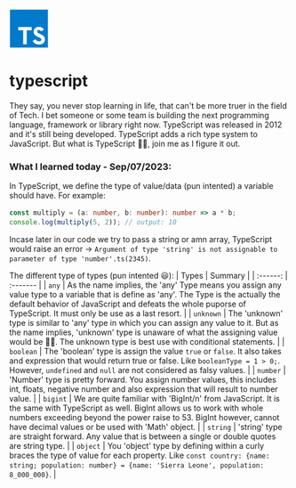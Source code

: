<img src="images/typescript.webp" alt="Typescript logo" width="70" height="70">

# typescript

They say, you never stop learning in life, that can't be more truer in the field of Tech. I bet someone or some team is building the next programming language, framework or library right now. TypeScript was released in 2012 and it's still being developed. TypeScript adds a rich type system to JavaScript. But what is TypeScript 🤷🏾, join me as I figure it out.

### What I learned today - Sep/07/2023:

In TypeScript, we define the type of value/data (pun intented) a variable should have. For example:

```ts
const multiply = (a: number, b: number): number => a * b;
console.log(multiply(5, 2)); // output: 10
```

Incase later in our code we try to pass a string or amn array, TypeScript would raise an error -> `Argument of type 'string' is not assignable to parameter of type 'number'.ts(2345)`.

The different type of types (pun intented 😃):
| Types | Summary |
| :------: | :------- |
| `any` | As the name implies, the 'any' Type means you assign any value type to a variable that is define as 'any'. The Type is the actually the default behavior of JavaScript and defeats the whole puporse of TypeScript. It must only be use as a last resort. |
| `unknown` | The 'unknown' type is similar to 'any' type in which you can assign any value to it. But as the name implies, 'unknown' type is unaware of what the assigning value would be 🤷🏾. The unknown type is best use with conditional statements. |
| `boolean` | The 'boolean' type is assign the value `true` or `false`. It also takes and expression that would return true or false. Like `booleanType = 1 > 0;`. However, `undefined` and `null` are not considered as falsy values. |
| `number` | 'Number' type is pretty forward. You assign number values, this includes int, floats, negative number and also expression that will result to number value. |
| `bigint` | We are quite familiar with 'BigInt/n' from JavaScript. It is the same with TypeScript as well. BigInt allows us to work with whole numbers exceeding beyond the power raise to 53. BigInt however, cannot have decimal values or be used with 'Math' object. |
| `string` | 'string' type are straight forward. Any value that is between a single or double quotes are string type. |
| `object` | You 'object' type by defining within a curly braces the type of value for each property. Like `const country: {name: string; population: number} = {name: 'Sierra Leone', population: 8_000_000}`. |
